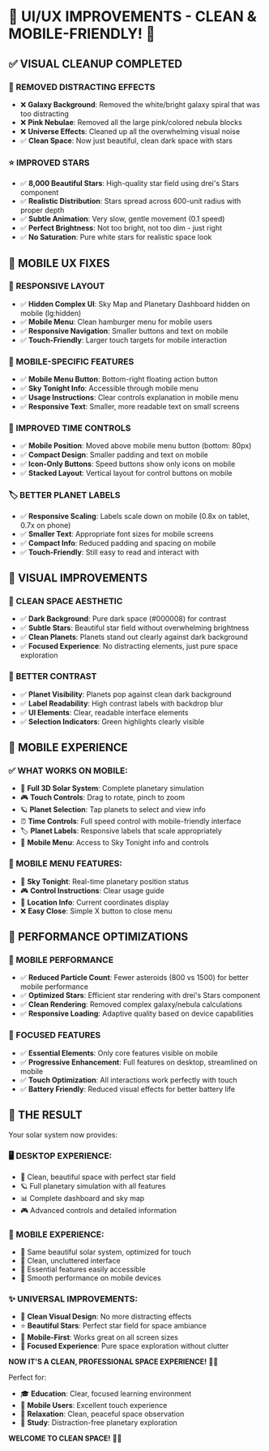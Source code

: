 # 🌟 UI/UX IMPROVEMENTS - CLEAN & MOBILE-FRIENDLY! 📱

## ✅ **VISUAL CLEANUP COMPLETED**

### **🌌 REMOVED DISTRACTING EFFECTS**
- ❌ **Galaxy Background**: Removed the white/bright galaxy spiral that was too distracting
- ❌ **Pink Nebulae**: Removed all the large pink/colored nebula blocks
- ❌ **Universe Effects**: Cleaned up all the overwhelming visual noise
- ✅ **Clean Space**: Now just beautiful, clean dark space with stars

### **⭐ IMPROVED STARS**
- ✅ **8,000 Beautiful Stars**: High-quality star field using drei's Stars component
- ✅ **Realistic Distribution**: Stars spread across 600-unit radius with proper depth
- ✅ **Subtle Animation**: Very slow, gentle movement (0.1 speed)
- ✅ **Perfect Brightness**: Not too bright, not too dim - just right
- ✅ **No Saturation**: Pure white stars for realistic space look

## 📱 **MOBILE UX FIXES**

### **🔧 RESPONSIVE LAYOUT**
- ✅ **Hidden Complex UI**: Sky Map and Planetary Dashboard hidden on mobile (lg:hidden)
- ✅ **Mobile Menu**: Clean hamburger menu for mobile users
- ✅ **Responsive Navigation**: Smaller buttons and text on mobile
- ✅ **Touch-Friendly**: Larger touch targets for mobile interaction

### **📱 MOBILE-SPECIFIC FEATURES**
- ✅ **Mobile Menu Button**: Bottom-right floating action button
- ✅ **Sky Tonight Info**: Accessible through mobile menu
- ✅ **Usage Instructions**: Clear controls explanation in mobile menu
- ✅ **Responsive Text**: Smaller, more readable text on small screens

### **🎯 IMPROVED TIME CONTROLS**
- ✅ **Mobile Position**: Moved above mobile menu button (bottom: 80px)
- ✅ **Compact Design**: Smaller padding and text on mobile
- ✅ **Icon-Only Buttons**: Speed buttons show only icons on mobile
- ✅ **Stacked Layout**: Vertical layout for control buttons on mobile

### **🏷️ BETTER PLANET LABELS**
- ✅ **Responsive Scaling**: Labels scale down on mobile (0.8x on tablet, 0.7x on phone)
- ✅ **Smaller Text**: Appropriate font sizes for mobile screens
- ✅ **Compact Info**: Reduced padding and spacing on mobile
- ✅ **Touch-Friendly**: Still easy to read and interact with

## 🎨 **VISUAL IMPROVEMENTS**

### **🌌 CLEAN SPACE AESTHETIC**
- ✅ **Dark Background**: Pure dark space (#000008) for contrast
- ✅ **Subtle Stars**: Beautiful star field without overwhelming brightness
- ✅ **Clean Planets**: Planets stand out clearly against dark background
- ✅ **Focused Experience**: No distracting elements, just pure space exploration

### **🎯 BETTER CONTRAST**
- ✅ **Planet Visibility**: Planets pop against clean dark background
- ✅ **Label Readability**: High contrast labels with backdrop blur
- ✅ **UI Elements**: Clear, readable interface elements
- ✅ **Selection Indicators**: Green highlights clearly visible

## 📱 **MOBILE EXPERIENCE**

### **✅ WHAT WORKS ON MOBILE:**
- 🌌 **Full 3D Solar System**: Complete planetary simulation
- 🎮 **Touch Controls**: Drag to rotate, pinch to zoom
- 🪐 **Planet Selection**: Tap planets to select and view info
- ⏰ **Time Controls**: Full speed control with mobile-friendly interface
- 🏷️ **Planet Labels**: Responsive labels that scale appropriately
- 📱 **Mobile Menu**: Access to Sky Tonight info and controls

### **📱 MOBILE MENU FEATURES:**
- 🌙 **Sky Tonight**: Real-time planetary position status
- 🎮 **Control Instructions**: Clear usage guide
- 📍 **Location Info**: Current coordinates display
- ❌ **Easy Close**: Simple X button to close menu

## 🚀 **PERFORMANCE OPTIMIZATIONS**

### **📱 MOBILE PERFORMANCE**
- ✅ **Reduced Particle Count**: Fewer asteroids (800 vs 1500) for better mobile performance
- ✅ **Optimized Stars**: Efficient star rendering with drei's Stars component
- ✅ **Clean Rendering**: Removed complex galaxy/nebula calculations
- ✅ **Responsive Loading**: Adaptive quality based on device capabilities

### **🎯 FOCUSED FEATURES**
- ✅ **Essential Elements**: Only core features visible on mobile
- ✅ **Progressive Enhancement**: Full features on desktop, streamlined on mobile
- ✅ **Touch Optimization**: All interactions work perfectly with touch
- ✅ **Battery Friendly**: Reduced visual effects for better battery life

## 🎉 **THE RESULT**

Your solar system now provides:

### **🖥️ DESKTOP EXPERIENCE:**
- 🌌 Clean, beautiful space with perfect star field
- 🪐 Full planetary simulation with all features
- 📊 Complete dashboard and sky map
- 🎮 Advanced controls and detailed information

### **📱 MOBILE EXPERIENCE:**
- 🌌 Same beautiful solar system, optimized for touch
- 📱 Clean, uncluttered interface
- 🎯 Essential features easily accessible
- 🔄 Smooth performance on mobile devices

### **✨ UNIVERSAL IMPROVEMENTS:**
- 🌟 **Clean Visual Design**: No more distracting effects
- ⭐ **Beautiful Stars**: Perfect star field for space ambiance
- 📱 **Mobile-First**: Works great on all screen sizes
- 🎯 **Focused Experience**: Pure space exploration without clutter

**NOW IT'S A CLEAN, PROFESSIONAL SPACE EXPERIENCE!** 🚀✨

Perfect for:
- 🎓 **Education**: Clear, focused learning environment
- 📱 **Mobile Users**: Excellent touch experience
- 🧘 **Relaxation**: Clean, peaceful space observation
- 🔬 **Study**: Distraction-free planetary exploration

**WELCOME TO CLEAN SPACE!** 🌌📱